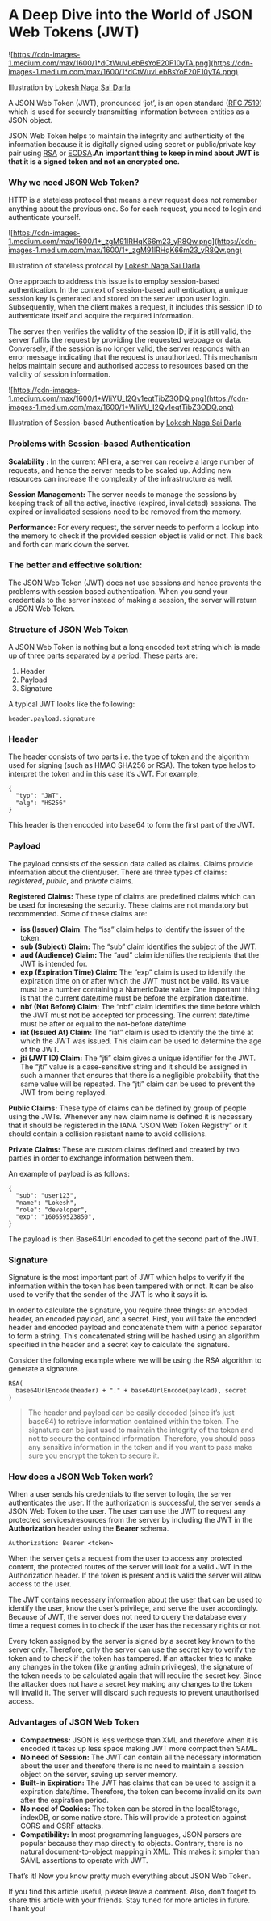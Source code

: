 # A Deep Dive into the World of JSON Web Tokens (JWT)

![https://cdn-images-1.medium.com/max/1600/1*dCtWuvLebBsYoE20F10yTA.png](https://cdn-images-1.medium.com/max/1600/1*dCtWuvLebBsYoE20F10yTA.png)

Illustration by [Lokesh Naga Sai Darla](https://medium.com/u/32baf6ab61f7)

A JSON Web Token (JWT), pronounced ‘jot’, is an open standard ([RFC 7519](https://tools.ietf.org/html/rfc7519)) which is used for securely transmitting information between entities as a JSON object.

JSON Web Token helps to maintain the integrity and authenticity of the information because it is digitally signed using secret or public/private key pair using [RSA](https://en.wikipedia.org/wiki/RSA_%28cryptosystem%29) or [ECDSA](https://en.wikipedia.org/wiki/Elliptic_Curve_Digital_Signature_Algorithm).**An important thing to keep in mind about JWT is that it is a signed token and not an encrypted one.**

### Why we need JSON Web Token?

HTTP is a stateless protocol that means a new request does not remember anything about the previous one. So for each request, you need to login and authenticate yourself.

![https://cdn-images-1.medium.com/max/1600/1*_zgM91lRHqK66m23_yR8Qw.png](https://cdn-images-1.medium.com/max/1600/1*_zgM91lRHqK66m23_yR8Qw.png)

Illustration of stateless protocal by [Lokesh Naga Sai Darla](https://medium.com/u/32baf6ab61f7)

One approach to address this issue is to employ session-based authentication. In the context of session-based authentication, a unique session key is generated and stored on the server upon user login. Subsequently, when the client makes a request, it includes this session ID to authenticate itself and acquire the required information.

The server then verifies the validity of the session ID; if it is still valid, the server fulfils the request by providing the requested webpage or data. Conversely, if the session is no longer valid, the server responds with an error message indicating that the request is unauthorized. This mechanism helps maintain secure and authorised access to resources based on the validity of session information.

![https://cdn-images-1.medium.com/max/1600/1*WliYU_I2Qv1eqtTibZ3ODQ.png](https://cdn-images-1.medium.com/max/1600/1*WliYU_I2Qv1eqtTibZ3ODQ.png)

Illustration of Session-based Authentication by [Lokesh Naga Sai Darla](https://medium.com/u/32baf6ab61f7)

### Problems with Session-based Authentication

**Scalability :** In the current API era, a server can receive a large number of requests, and hence the server needs to be scaled up. Adding new resources can increase the complexity of the infrastructure as well.

**Session Management:** The server needs to manage the sessions by keeping track of all the active, inactive (expired, invalidated) sessions. The expired or invalidated sessions need to be removed from the memory.

**Performance:** For every request, the server needs to perform a lookup into the memory to check if the provided session object is valid or not. This back and forth can mark down the server.

### The better and effective solution:

The JSON Web Token (JWT) does not use sessions and hence prevents the problems with session based authentication. When you send your credentials to the server instead of making a session, the server will return a JSON Web Token.

### Structure of JSON Web Token

A JSON Web Token is nothing but a long encoded text string which is made up of three parts separated by a period. These parts are:

1. Header
2. Payload
3. Signature

A typical JWT looks like the following:

```
header.payload.signature
```

### Header

The header consists of two parts i.e. the type of token and the algorithm used for signing (such as HMAC SHA256 or RSA). The token type helps to interpret the token and in this case it’s JWT. For example,

```
{
  "typ": "JWT",
  "alg": "HS256"
}
```

This header is then encoded into base64 to form the first part of the JWT.

### Payload

The payload consists of the session data called as claims. Claims provide information about the client/user. There are three types of claims: *registered*, *public*, and *private* claims.

**Registered Claims:** These type of claims are predefined claims which can be used for increasing the security. These claims are not mandatory but recommended. Some of these claims are:

- **iss (Issuer) Claim**: The “iss” claim helps to identify the issuer of the token.
- **sub (Subject) Claim:** The “sub” claim identifies the subject of the JWT.
- **aud (Audience) Claim:** The “aud” claim identifies the recipients that the JWT is intended for.
- **exp (Expiration Time) Claim:** The “exp” claim is used to identify the expiration time on or after which the JWT must not be valid. Its value must be a number containing a NumericDate value. One important thing is that the current date/time must be before the expiration date/time.
- **nbf (Not Before) Claim:** The “nbf” claim identifies the time before which the JWT must not be accepted for processing. The current date/time must be after or equal to the not-before date/time
- **iat (Issued At) Claim:** The “iat” claim is used to identify the the time at which the JWT was issued. This claim can be used to determine the age of the JWT.
- **jti (JWT ID) Claim:** The “jti” claim gives a unique identifier for the JWT. The “jti” value is a case-sensitive string and it should be assigned in such a manner that ensures that there is a negligible probability that the same value will be repeated. The “jti” claim can be used to prevent the JWT from being replayed.

**Public Claims:** These type of claims can be defined by group of people using the JWTs. Whenever any new claim name is defined it is necessary that it should be registered in the IANA “JSON Web Token Registry” or it should contain a collision resistant name to avoid collisions.

**Private Claims:** These are custom claims defined and created by two parties in order to exchange information between them.

An example of payload is as follows:

```
{
  "sub": "user123",
  "name": "Lokesh",
  "role": "developer",
  "exp": "160659523850",
}
```

The payload is then Base64Url encoded to get the second part of the JWT.

### Signature

Signature is the most important part of JWT which helps to verify if the information within the token has been tampered with or not. It can be also used to verify that the sender of the JWT is who it says it is.

In order to calculate the signature, you require three things: an encoded header, an encoded payload, and a secret. First, you will take the encoded header and encoded payload and concatenate them with a period separator to form a string. This concatenated string will be hashed using an algorithm specified in the header and a secret key to calculate the signature.

Consider the following example where we will be using the RSA algorithm to generate a signature.

```
RSA(
  base64UrlEncode(header) + "." + base64UrlEncode(payload), secret
)
```

> The header and payload can be easily decoded (since it’s just base64) to retrieve information contained within the token. The signature can be just used to maintain the integrity of the token and not to secure the contained information. Therefore, you should pass any sensitive information in the token and if you want to pass make sure you encrypt the token to secure it.
> 

### How does a JSON Web Token work?

When a user sends his credentials to the server to login, the server authenticates the user. If the authorization is successful, the server sends a JSON Web Token to the user. The user can use the JWT to request any protected services/resources from the server by including the JWT in the **Authorization** header using the **Bearer** schema.

```
Authorization: Bearer <token>
```

When the server gets a request from the user to access any protected content, the protected routes of the server will look for a valid JWT in the Authorization header. If the token is present and is valid the server will allow access to the user.

The JWT contains necessary information about the user that can be used to identify the user, know the user’s privilege, and serve the user accordingly. Because of JWT, the server does not need to query the database every time a request comes in to check if the user has the necessary rights or not.

Every token assigned by the server is signed by a secret key known to the server only. Therefore, only the server can use the secret key to verify the token and to check if the token has tampered. If an attacker tries to make any changes in the token (like granting admin privileges), the signature of the token needs to be calculated again that will require the secret key. Since the attacker does not have a secret key making any changes to the token will invalid it. The server will discard such requests to prevent unauthorised access.

### Advantages of JSON Web Token

- **Compactness:** JSON is less verbose than XML and therefore when it is encoded it takes up less space making JWT more compact then SAML.
- **No need of Session:** The JWT can contain all the necessary information about the user and therefore there is no need to maintain a session object on the server, saving up server memory.
- **Built-in Expiration:** The JWT has claims that can be used to assign it a expiration date/time. Therefore, the token can become invalid on its own after the expiration period.
- **No need of Cookies:** The token can be stored in the localStorage, indexDB, or some native store. This will provide a protection against CORS and CSRF attacks.
- **Compatibility:** In most programming languages, JSON parsers are popular because they map directly to objects. Contrary, there is no natural document-to-object mapping in XML. This makes it simpler than SAML assertions to operate with JWT.

That’s it! Now you know pretty much everything about JSON Web Token.

If you find this article useful, please leave a comment. Also, don’t forget to share this article with your friends. Stay tuned for more articles in future. Thank you!
